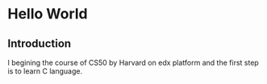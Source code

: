 # Hello World

## Introduction

I begining the course of CS50 by Harvard on edx platform and the first step is to learn C language.

## 
